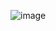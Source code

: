 ![image](https://github.com/ProgerD/tareaIterando/assets/107091275/99d7ea81-2a2b-440a-83ac-6d3c82d5b587)
